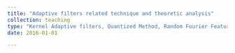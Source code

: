 ```yaml
---
title: "Adaptive filters related technique and theoretic analysis"
collection: teaching
type: "Kernel Adaptive filters, Quantized Method, Random Fourier Feature, Theoretic Analysis, Sparse "
date: 2016-01-01

---
```



